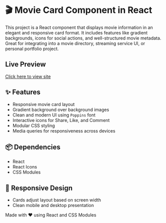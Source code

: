 # 🎬 Movie Card Component in React

This project is a React component that displays movie information in an elegant and responsive card format. It includes features like gradient backgrounds, icons for social actions, and well-structured movie metadata. Great for integrating into a movie directory, streaming service UI, or personal portfolio project.

## Live Preview
[Click here to view site](https://moviebuff-review-card.vercel.app/)

## ✨ Features

- Responsive movie card layout
- Gradient background over background images
- Clean and modern UI using `Poppins` font
- Interactive icons for Share, Like, and Comment
- Modular CSS styling
- Media queries for responsiveness across devices

## 📦 Dependencies

- React
- React Icons
- CSS Modules

## 📱 Responsive Design
- Cards adjust layout based on screen width
- Clean mobile and desktop presentation

Made with ❤️ using React and CSS Modules
